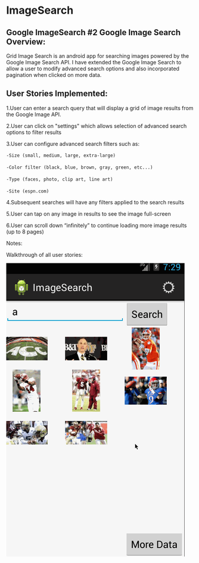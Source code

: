 ImageSearch
===========

Google ImageSearch
#2 Google Image Search
Overview:
--------- 
Grid Image Search is an android app for  searching images powered by the Google Image Search API.
I have extended the Google Image Search to allow a user to modify advanced search options and also incorporated pagination 
when clicked on more data.

User Stories Implemented:
-------------------------

1.User can enter a search query that will display a grid of image results from the Google Image API.

2.User can click on "settings" which allows selection of advanced search options to filter results

3.User can configure advanced search filters such as:

	-Size (small, medium, large, extra-large)
	
	-Color filter (black, blue, brown, gray, green, etc...)
	
	-Type (faces, photo, clip art, line art)
	
	-Site (espn.com)
	
4.Subsequent searches will have any filters applied to the search results

5.User can tap on any image in results to see the image full-screen

6.User can scroll down “infinitely” to continue loading more image results (up to 8 pages)

Notes:

Walkthrough of all user stories:

![Video Walkthrough](ImageSearch.gif)
